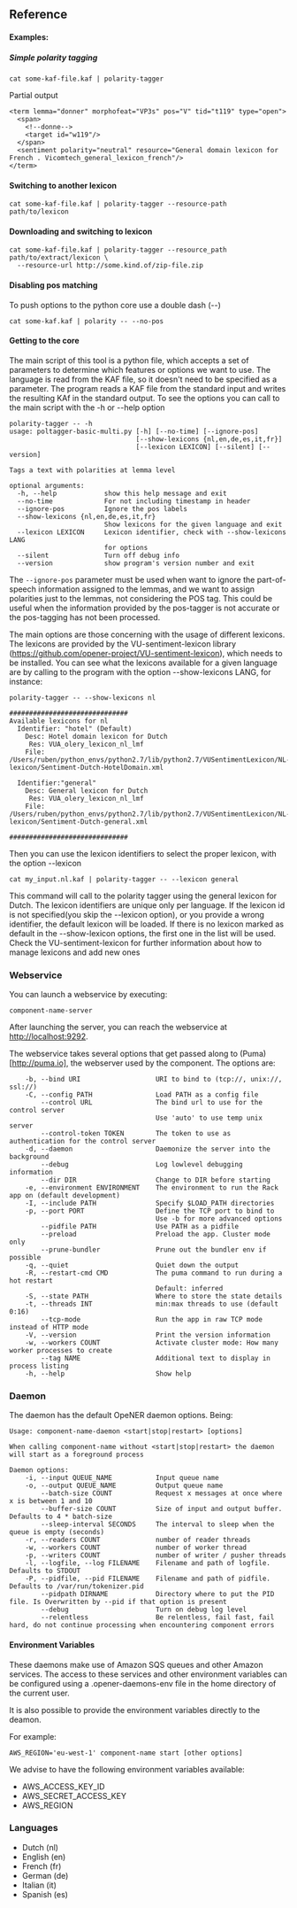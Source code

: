 ## Reference

#### Examples:

##### Simple polarity tagging

```
cat some-kaf-file.kaf | polarity-tagger
```

Partial output
```
<term lemma="donner" morphofeat="VP3s" pos="V" tid="t119" type="open">
  <span>
    <!--donne-->
    <target id="w119"/>
  </span>
  <sentiment polarity="neutral" resource="General domain lexicon for French . Vicomtech_general_lexicon_french"/>
</term>
```

#### Switching to another lexicon

```
cat some-kaf-file.kaf | polarity-tagger --resource-path path/to/lexicon
```

#### Downloading and switching to lexicon

```
cat some-kaf-file.kaf | polarity-tagger --resource_path path/to/extract/lexicon \
  --resource-url http://some.kind.of/zip-file.zip
```

#### Disabling pos matching

To push options to the python core use a double dash (--)

```
cat some-kaf.kaf | polarity -- --no-pos
```

#### Getting to the core

The main script of this tool is a python file, which accepts a set of parameters to determine which features
or options we want to use. The language is read from the KAF file, so it doesn't need to be specified as a parameter.
The program reads a KAF file from the standard input and writes the resulting KAf in the standard output.
To see the options you can call to the main script with the -h or --help option
````shell
polarity-tagger -- -h
usage: poltagger-basic-multi.py [-h] [--no-time] [--ignore-pos]
                                [--show-lexicons {nl,en,de,es,it,fr}]
                                [--lexicon LEXICON] [--silent] [--version]

Tags a text with polarities at lemma level

optional arguments:
  -h, --help            show this help message and exit
  --no-time             For not including timestamp in header
  --ignore-pos          Ignore the pos labels
  --show-lexicons {nl,en,de,es,it,fr}
                        Show lexicons for the given language and exit
  --lexicon LEXICON     Lexicon identifier, check with --show-lexicons LANG
                        for options
  --silent              Turn off debug info
  --version             show program's version number and exit
````

The `--ignore-pos` parameter must be used when want to ignore the part-of-speech information assigned to the lemmas, and we want to assign polarities
just to the lemmas, not considering the POS tag. This could be useful when the information provided by the pos-tagger is not accurate or the pos-tagging
has not been processed.

The main options are those concerning with the usage of different lexicons. The lexicons are provided by the
VU-sentiment-lexicon library (https://github.com/opener-project/VU-sentiment-lexicon), which needs to be installed.
You can see what the lexicons available for a given language are by calling to the program with the option --show-lexicons LANG,
for instance:
````shell
polarity-tagger -- --show-lexicons nl

##############################
Available lexicons for nl
  Identifier: "hotel" (Default)
    Desc: Hotel domain lexicon for Dutch
     Res: VUA_olery_lexicon_nl_lmf
    File: /Users/ruben/python_envs/python2.7/lib/python2.7/VUSentimentLexicon/NL-lexicon/Sentiment-Dutch-HotelDomain.xml

  Identifier:"general"
    Desc: General lexicon for Dutch
     Res: VUA_olery_lexicon_nl_lmf
    File: /Users/ruben/python_envs/python2.7/lib/python2.7/VUSentimentLexicon/NL-lexicon/Sentiment-Dutch-general.xml

##############################
````

Then you can use the lexicon identifiers to select the proper lexicon, with the option --lexicon
````shell
cat my_input.nl.kaf | polarity-tagger -- --lexicon general
````

This command will call to the polarity tagger using the general lexicon for Dutch. The lexicon identifiers are unique only per language.
If the lexicon id is not specified(you skip the --lexicon option), or you provide a wrong identifier, the default lexicon will be loaded.
If there is no lexicon marked as default in the --show-lexicon options, the first one in the list will be used. Check the VU-sentiment-lexicon
for further information about how to manage lexicons and add new ones

### Webservice

You can launch a webservice by executing:

```
component-name-server
```

After launching the server, you can reach the webservice at
<http://localhost:9292>.

The webservice takes several options that get passed along to (Puma)[http://puma.io], the
webserver used by the component. The options are:

```
    -b, --bind URI                   URI to bind to (tcp://, unix://, ssl://)
    -C, --config PATH                Load PATH as a config file
        --control URL                The bind url to use for the control server
                                     Use 'auto' to use temp unix server
        --control-token TOKEN        The token to use as authentication for the control server
    -d, --daemon                     Daemonize the server into the background
        --debug                      Log lowlevel debugging information
        --dir DIR                    Change to DIR before starting
    -e, --environment ENVIRONMENT    The environment to run the Rack app on (default development)
    -I, --include PATH               Specify $LOAD_PATH directories
    -p, --port PORT                  Define the TCP port to bind to
                                     Use -b for more advanced options
        --pidfile PATH               Use PATH as a pidfile
        --preload                    Preload the app. Cluster mode only
        --prune-bundler              Prune out the bundler env if possible
    -q, --quiet                      Quiet down the output
    -R, --restart-cmd CMD            The puma command to run during a hot restart
                                     Default: inferred
    -S, --state PATH                 Where to store the state details
    -t, --threads INT                min:max threads to use (default 0:16)
        --tcp-mode                   Run the app in raw TCP mode instead of HTTP mode
    -V, --version                    Print the version information
    -w, --workers COUNT              Activate cluster mode: How many worker processes to create
        --tag NAME                   Additional text to display in process listing
    -h, --help                       Show help
```


### Daemon

The daemon has the default OpeNER daemon options. Being:

```
Usage: component-name-daemon <start|stop|restart> [options]

When calling component-name without <start|stop|restart> the daemon will start as a foreground process

Daemon options:
    -i, --input QUEUE_NAME           Input queue name
    -o, --output QUEUE_NAME          Output queue name
        --batch-size COUNT           Request x messages at once where x is between 1 and 10
        --buffer-size COUNT          Size of input and output buffer. Defaults to 4 * batch-size
        --sleep-interval SECONDS     The interval to sleep when the queue is empty (seconds)
    -r, --readers COUNT              number of reader threads
    -w, --workers COUNT              number of worker thread
    -p, --writers COUNT              number of writer / pusher threads
    -l, --logfile, --log FILENAME    Filename and path of logfile. Defaults to STDOUT
    -P, --pidfile, --pid FILENAME    Filename and path of pidfile. Defaults to /var/run/tokenizer.pid
        --pidpath DIRNAME            Directory where to put the PID file. Is Overwritten by --pid if that option is present
        --debug                      Turn on debug log level
        --relentless                 Be relentless, fail fast, fail hard, do not continue processing when encountering component errors
```

#### Environment Variables

These daemons make use of Amazon SQS queues and other Amazon services.
The access to these services and other environment variables can be configured
using a .opener-daemons-env file in the home directory of the current user.

It is also possible to provide the environment variables directly to the deamon.

For example:

```
AWS_REGION='eu-west-1' component-name start [other options]
```

We advise to have the following environment variables available:

* AWS_ACCESS_KEY_ID
* AWS_SECRET_ACCESS_KEY
* AWS_REGION

### Languages

* Dutch (nl)
* English (en)
* French (fr)
* German (de)
* Italian (it)
* Spanish (es)

